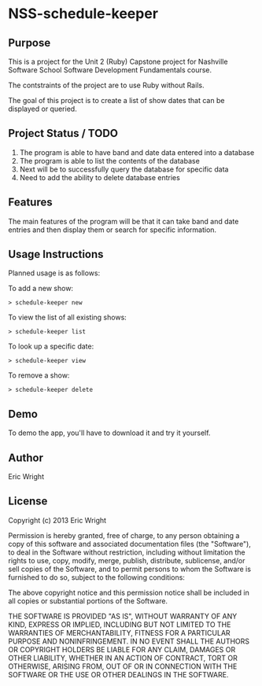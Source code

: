 NSS-schedule-keeper
=====================

Purpose
-------

This is a project for the Unit 2 (Ruby) Capstone project for Nashville Software School Software Development Fundamentals course.

The contstraints of the project are to use Ruby without Rails.

The goal of this project is to create a list of show dates that can be displayed or queried.

Project Status / TODO
---------------------

  1. The program is able to have band and date data entered into a database
  2. The program is able to list the contents of the database
  3. Next will be to successfully query the database for specific data
  4. Need to add the ability to delete database entries

Features
--------
The main features of the program will be that it can take band and date entries and then display them or search for specific information.

Usage Instructions
------------------
Planned usage is as follows:

To add a new show:

    > schedule-keeper new

To view the list of all existing shows:

    > schedule-keeper list

To look up a specific date:

    > schedule-keeper view

To remove a show:

    > schedule-keeper delete

Demo
----

To demo the app, you'll have to download it and try it yourself.

Author
------

Eric Wright

License
-------
Copyright (c) 2013 Eric Wright

Permission is hereby granted, free of charge, to any person obtaining a copy
of this software and associated documentation files (the "Software"), to deal
in the Software without restriction, including without limitation the rights
to use, copy, modify, merge, publish, distribute, sublicense, and/or sell
copies of the Software, and to permit persons to whom the Software is
furnished to do so, subject to the following conditions:

The above copyright notice and this permission notice shall be included in
all copies or substantial portions of the Software.

THE SOFTWARE IS PROVIDED "AS IS", WITHOUT WARRANTY OF ANY KIND, EXPRESS OR
IMPLIED, INCLUDING BUT NOT LIMITED TO THE WARRANTIES OF MERCHANTABILITY,
FITNESS FOR A PARTICULAR PURPOSE AND NONINFRINGEMENT. IN NO EVENT SHALL THE
AUTHORS OR COPYRIGHT HOLDERS BE LIABLE FOR ANY CLAIM, DAMAGES OR OTHER
LIABILITY, WHETHER IN AN ACTION OF CONTRACT, TORT OR OTHERWISE, ARISING FROM,
OUT OF OR IN CONNECTION WITH THE SOFTWARE OR THE USE OR OTHER DEALINGS IN
THE SOFTWARE.

